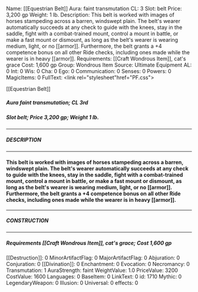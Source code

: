 Name: [[Equestrian Belt]]
Aura: faint transmutation
CL: 3
Slot: belt
Price: 3,200 gp
Weight: 1 lb.
Description: This belt is worked with images of horses stampeding across a barren, windswept plain. The belt's wearer automatically succeeds at any check to guide with the knees, stay in the saddle, fight with a combat-trained mount, control a mount in battle, or make a fast mount or dismount, as long as the belt's wearer is wearing medium, light, or no [[armor]]. Furthermore, the belt grants a +4 competence bonus on all other Ride checks, including ones made while the wearer is in heavy [[armor]].
Requirements: [[Craft Wondrous Item]], cat's grace
Cost: 1,600 gp
Group: Wondrous Item
Source: Ultimate Equipment
AL: 0
Int: 0
Wis: 0
Cha: 0
Ego: 0
Communication: 0
Senses: 0
Powers: 0
MagicItems: 0
FullText: <link rel="stylesheet"href="PF.css"><div class="heading"><p class="alignleft">[[Equestrian Belt]]</p><div style="clear: both;"></div></div><div><h5><b>Aura </b>faint transmutation; <b>CL </b>3rd</h5><h5><b>Slot </b>belt; <b>Price </b>3,200 gp; <b>Weight </b>1 lb.</h5></div><hr/><div><h5><b>DESCRIPTION</b></h5></div><hr/><div><h4><p>This belt is worked with images of horses stampeding across a barren, windswept plain. The belt's wearer automatically succeeds at any check to guide with the knees, stay in the saddle, fight with a combat-trained mount, control a mount in battle, or make a fast mount or dismount, as long as the belt's wearer is wearing medium, light, or no [[armor]]. Furthermore, the belt grants a +4 competence bonus on all other Ride checks, including ones made while the wearer is in heavy [[armor]].</p></h4></div><hr/><div><h5><b>CONSTRUCTION</b></h5></div><hr/><div><h5><b>Requirements </b>[[Craft Wondrous Item]], <i>cat's grace</i>; <b>Cost </b>1,600 gp</h5></div>
[[Destruction]]: 0
MinorArtifactFlag: 0
MajorArtifactFlag: 0
Abjuration: 0
Conjuration: 0
[[Divination]]: 0
Enchantment: 0
Evocation: 0
Necromancy: 0
Transmutation: 1
AuraStrength: faint
WeightValue: 1.0
PriceValue: 3200
CostValue: 1600
Languages: 0
BaseItem: 0
LinkText: 0
id: 1710
Mythic: 0
LegendaryWeapon: 0
Illusion: 0
Universal: 0
effects: 0
